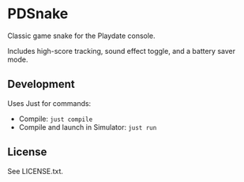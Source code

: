 # PDSnake

Classic game snake for the Playdate console.

Includes high-score tracking, sound effect toggle, and a battery saver mode.

## Development

Uses Just for commands:

- Compile: `just compile`
- Compile and launch in Simulator: `just run`

## License

See LICENSE.txt.
